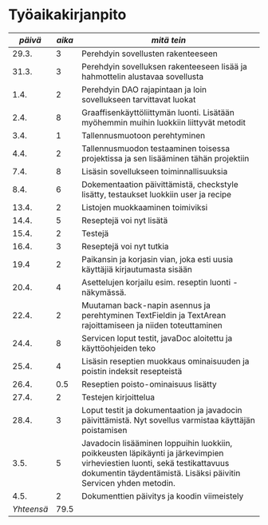 # Työaikakirjanpito

| *päivä* | *aika* | *mitä tein* |
| --- | --- | --- |
| 29.3. | 3 | Perehdyin sovellusten rakenteeseen |
| 31.3. | 3 | Perehdyin sovelluksen rakenteeseen lisää ja hahmottelin alustavaa sovellusta |
| 1.4. | 2 | Perehdyin DAO rajapintaan ja loin sovellukseen tarvittavat luokat |
| 2.4. | 8 | Graaffisenkäyttöliittymän luonti. Lisätään myöhemmin muihin luokkiin liittyvät metodit |
| 3.4. | 1 | Tallennusmuotoon perehtyminen |
| 4.4. | 2 | Tallennusmuodon testaaminen toisessa projektissa ja sen lisääminen tähän projektiin |
| 7.4. | 8 | Lisäsin sovellukseen toiminnallisuuksia |
| 8.4. | 6 | Dokementaation päivittämistä, checkstyle lisätty, testaukset luokkiin user ja recipe |
| 13.4. | 2 | Listojen muokkaaminen toimiviksi |
| 14.4. | 5 | Reseptejä voi nyt lisätä |
| 15.4. | 2 | Testejä |
| 16.4. | 3 | Reseptejä voi nyt tutkia |
| 19.4 | 2 | Paikansin ja korjasin vian, joka esti uusia käyttäjiä kirjautumasta sisään |
| 20.4. | 4 | Asettelujen korjailu esim. reseptin luonti -näkymässä. |
| 22.4. | 2 | Muutaman back-napin asennus ja perehtyminen TextFieldin ja TextArean rajoittamiseen ja niiden toteuttaminen |
| 24.4. | 8 | Servicen loput testit, javaDoc aloitettu ja käyttöohjeiden teko |
| 25.4. | 4 | Lisäsin reseptien muokkaus ominaisuuden ja poistin indeksit resepteistä |
| 26.4. | 0.5 | Reseptien poisto-ominaisuus lisätty |
| 27.4. | 2 | Testejen kirjoittelua |
| 28.4. | 3 | Loput testit ja dokumentaation ja javadocin päivittämistä. Nyt sovellus varmistaa käyttäjän poistamisen |
| 3.5. | 5 | Javadocin lisääminen loppuihin luokkiin, poikkeusten läpikäynti ja järkevimpien virheviestien luonti, sekä testikattavuus dokumentin täydentämistä. Lisäksi päivitin Servicen yhden metodin. |
| 4.5. | 2 | Dokumenttien päivitys ja koodin viimeistely |
| *Yhteensä* | 79.5 |  |
